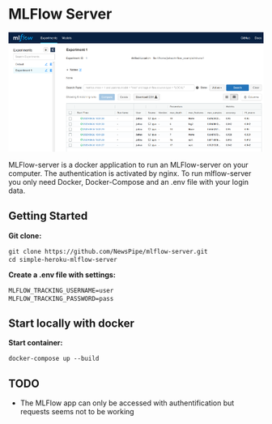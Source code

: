 # MLFlow Server
![](./imgs/dashboard.png)

MLFlow-server is a docker application to run an MLFlow-server on your computer. The authentication is activated by nginx. To run mlflow-server you only need Docker, Docker-Compose and an .env file with your login data.

## Getting Started
**Git clone:**
```
git clone https://github.com/NewsPipe/mlflow-server.git
cd simple-heroku-mlflow-server
```

**Create a .env file with settings:**

```
MLFLOW_TRACKING_USERNAME=user
MLFLOW_TRACKING_PASSWORD=pass
```

## Start locally with docker
**Start container:**
```
docker-compose up --build
```
## TODO
- The MLFlow app can only be accessed with authentification but requests seems not to be working
